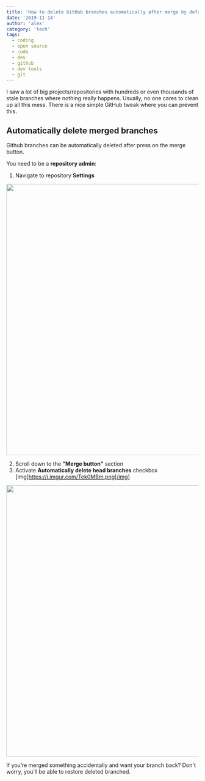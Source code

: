 ```yaml
---
title: 'How to delete GitHub branches automatically after merge by default'
date: '2019-11-14'
author: 'alex'
category: 'tech'
tags:
  - coding
  - open source
  - code
  - dev
  - github
  - dev tools
  - git
---
```


I saw a lot of big projects/repositories with hundreds or even thousands of stale branches where nothing really happens.
Usually, no one cares to clean up all this mess. There is a nice simple GitHub tweak where you can prevent this.

## Automatically delete merged branches

Github branches can be automatically deleted after press on the merge button.

You need to be a **repository admin**:

1.  Navigate to repository **Settings**

<img src="https://i.imgur.com/gICbc6V.png" width="710" />

2.  Scroll down to the **"Merge button"** section
3.  Activate **Automatically delete head branches** checkbox
    [img]https://i.imgur.com/Tek0MBm.png[/img]

<img src="https://i.imgur.com/Tek0MBm.png" width="710" />

If you’re merged something accidentally and want your branch back? Don't worry, you'll be able to restore deleted branched.
